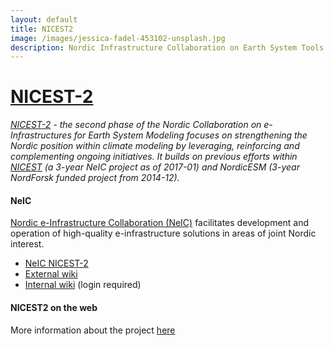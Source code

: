 ```yaml
---
layout: default
title: NICEST2
image: /images/jessica-fadel-453102-unsplash.jpg
description: Nordic Infrastructure Collaboration on Earth System Tools
---
```


# [NICEST-2](https://neic.no/nicest2/)


*[NICEST-2](https://nordicesmhub.github.io/nicest2/) - the second phase of the Nordic Collaboration on e-Infrastructures for Earth System Modeling focuses on strengthening the Nordic position within climate modeling by leveraging, reinforcing and complementing ongoing initiatives. It builds on previous efforts within [NICEST](https://neic.no/nicest/) (a 3-year NeIC project as of 2017-01) and NordicESM (3-year NordForsk funded project from 2014-12).*


#### NeIC

[Nordic e-Infrastructure Collaboration (NeIC)](https://neic.no) facilitates development and operation of high-quality e-infrastructure solutions in areas of joint Nordic interest.

- [NeIC NICEST-2](https://neic.no/nicest2/)
- [External wiki](https://wiki.neic.no/wiki/NICEST2)
- [Internal wiki](https://wiki.neic.no/int/NICEST) (login required)

#### NICEST2 on the web

More information about the project [here](https://nordicesmhub.github.io/nicest2/)

